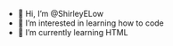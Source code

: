 - 👋 Hi, I’m @ShirleyELow
- 👀 I’m interested in learning how to code 
- 🌱 I’m currently learning HTML
